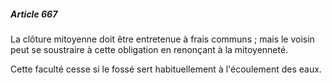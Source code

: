 ##### Article 667

La clôture mitoyenne doit être entretenue à frais communs ; mais le voisin peut se soustraire à cette obligation en renonçant à la mitoyenneté.

Cette faculté cesse si le fossé sert habituellement à l'écoulement des eaux.

